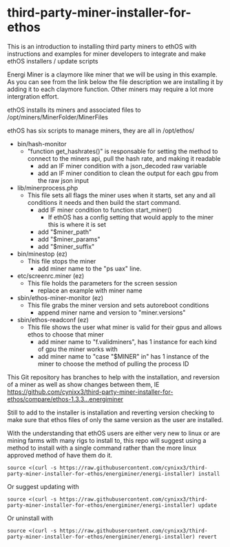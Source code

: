# third-party-miner-installer-for-ethos
This is an introduction to installing third party miners to ethOS with instructions and examples for miner developers to integrate and make ethOS installers / update scripts

Energi Miner is a claymore like miner that we will be using in this example. As you can see from the link below the file description we are installing it by adding it to each claymore function. Other miners may require a lot more intergration effort.

ethOS installs its miners and associated files to /opt/miners/MinerFolder/MinerFiles

ethOS has six scripts to manage miners, they are all in /opt/ethos/
- bin/hash-monitor
  - "function get_hashrates()" is responsable for setting the method to connect to the miners api, pull the hash rate, and making it readable
    - add an IF miner condition with a json_decoded raw variable
    - add an IF miner condition to clean the output for each gpu from the raw json input
- lib/minerprocess.php
  - This file sets all flags the miner uses when it starts, set any and all conditions it needs and then build the start command. 
    - add IF miner condition to function start_miner()
      - If ethOS has a config setting that would apply to the miner this is where it is set
    - add "$miner_path"
    - add "$miner_params"
    - add "$miner_suffix"
- bin/minestop (ez)
  - This file stops the miner
    - add miner name to the "ps uax" line.
- etc/screenrc.miner (ez)
  - This file holds the parameters for the screen session
    - replace an example with miner name
- sbin/ethos-miner-monitor (ez)
  - This file grabs the miner version and sets autoreboot conditions
    - append miner name and version to "miner.versions"
- sbin/ethos-readconf (ez)
  - This file shows the user what miner is valid for their gpus and allows ethos to choose that miner
    - add miner name to "f.validminers", has 1 instance for each kind of gpu the miner works with
    - add miner name to "case "$MINER" in" has 1 instance of the miner to choose the method of pulling the process ID

This Git repository has branches to help with the installation, and reversion of a miner as well as show changes between them, IE https://github.com/cynixx3/third-party-miner-installer-for-ethos/compare/ethos-1.3.3...energiminer

Still to add to the installer is installation and reverting version checking to make sure that ethos files of only the same version as the user are installed.  

With the understanding that ethOS users are either very new to linux or are mining farms with many rigs to install to, this repo will suggest using a method to install with a single command rather than the more linux approved method of have them do it. 

`source <(curl -s https://raw.githubusercontent.com/cynixx3/third-party-miner-installer-for-ethos/energiminer/energi-installer) install`

Or suggest updating with 

`source <(curl -s https://raw.githubusercontent.com/cynixx3/third-party-miner-installer-for-ethos/energiminer/energi-installer) update`

Or uninstall with

`source <(curl -s https://raw.githubusercontent.com/cynixx3/third-party-miner-installer-for-ethos/energiminer/energi-installer) revert`

